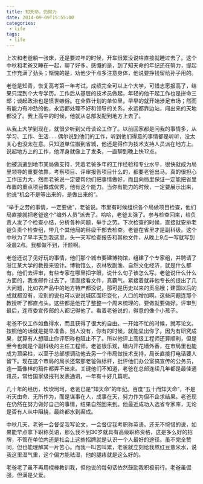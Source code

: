 ```yaml
---
title: 知天命，仍努力
date: 2014-09-09T15:55:00
categories:
 - life
tags:
 - life
---
```


上次和老爸躺一张床，还是要过年的时候，开车很累没说啥直接就睡过去了。这个中秋和老爸又睡在一起，聊了好多。感慨的是，到了知天命的年纪还在努力，提起工作充满了劲头；惭愧的是，劝他少干点多注意身体，他说要挣钱留给孙子用的。

老爸是知青，恢复高考第一年考试，成绩完全可以上个大学，可惜志愿报高了，结果只混到个大专学历。工作后从基层的技术员做起，年轻的他干起工作也是拼命三郎；谈起政治也是愤世嫉俗。在全靠计划的单位里，早早的就开始涉足市场；然而有能力有冲劲的他，永远都处理不好和领导的关系，永远都靠边站，闯出来的天地都没了。我上高中的时候，他就从总部发配到地方上去了。

从我上大学到现在，就很少听到父母谈论工作了。以前回家都是问我的事情多，从学习、工作、生活……偶尔说到他们的工作，听到他们得意的事情都是听听，没太关心也没太在意。只知道单位搬到省城，他还是得作为技术支持人员派在地方上。说起地方上的工作，他浑身就像上了发条，一直聊到晚上快12点。

他被派遣到地市某局做支持，凭着老爸多年的工作经验和专业水平，很快就成为局里领导的重要依靠，考察项目、评审报告项目什么的，都要老爸出马。真的很担心工作压力大，然而老爸说一定要帮他们把事情做好，而且向局里保证一定能把省里布置的重点项目做成优秀，他有这个能力。当你有能力的时候，一定要展示出来，他说“机会不是等出来的，是做出来的”。

“举手之劳的事情，一定要做”，老爸说。市里有时候组织各个局做项目检查，他们局直接就把老爸这个“编外人员”派去了。哈哈，老爸太强了。参与检查回来，给负责人发了个检查小结，分析各种问题，举手之劳。下次检查的时候，直接就安排老爸负责个检查组，带几个其他局的科级干部去检查。老爸在省里才是副科级。这个中秋为了早半天到我这里，头一天写检查报告和其他文件，从晚上9点一写就写到凌晨2点。我都做不到，汗颜啊。

老爸还说了见好玩的事情，他们那个城市要建博物馆，组建了个专家组，并聘请了浙江某大学的教授来设计。博物馆么，农林牧副渔、自然文化经济，就是什么都有。他们去评审，有些专家在哪里扣字眼，说什么句子该怎么写。老爸说什么什么方面的，我发邮件过去了，请直接看文件，真霸气。紧接着就非他专长的提出了几大问题，比如农产品中的地方特产都没说，那可是历史以来的贡品哦；建国以后的成就都没有，没别的说也可以说说城区面积变化，人口的增加啊。这些问题连那个教授听了都直点头。这些都是他花了整整一个周末梳理的，要做就要做好。评审到最后，连市委宣传部的人都记得他了。看着老爸说的，得意的像个小孩子。

老爸不仅工作如鱼得水，而且获得了很大的自由。一开始不忙的时候，就写论文。按照他的话就是提早准备。别人没有，你有的时候，就能显出你了。因为有研究成果，就算有人想阻止你评职称也阻止不了。所以他评上高级工程师还算顺利，但是至今也就是个副科级的主任工程师。老爸很乐观，墙内开花墙外香，在市局里也能成为顶梁柱，以至于总部想调动他去另一个市局做技术支持，局长直接打电话要人留下。现在这个市局的局长还常那老爸做标杆，批评他们办公室搞宣传的公务员，连一篇像样的稿件都弄不出来。关键他们不知道，老爸在总部连续几年都是最佳通讯员，常给国家级报刊发表通讯，一年有十好几篇呢。

几十年的经历，坎坎坷坷，老爸已是“知天命”的年纪。百度“五十而知天命”，不是听天由命、无所作为，而是谋事在人，成事在天，努力作为但不企求结果。老爸现在仍然在努力做好自己的事情，结果自然回来到。他最近成功入选省专家库，无论是否有人从中阻挠，最终都水到渠成。

中秋几天，老爸一会督促我写论文，一会督促我考职称英语。还无不惋惜的说，如果能早点拿下职称英语，那么我不到30岁就具有高级职称资格，这是多么好的招牌，不管在单位内还是社会上这些招牌就是认识一个人最好的途径。虽不完全赞同，但也能理解其一片苦心。而我一叫苦叫累，老爸就立刻给我熬红豆薏米水，说我这里湿气重，这个偏方能祛湿，他的腿疼就是这么好的。

老爸老了虽不再用棍棒教训我，但他说的每句话依然鼓励我积极前行。老爸虽倔强，但满是父爱。
